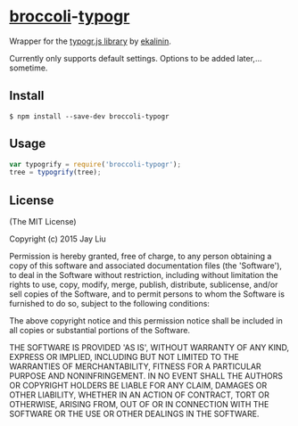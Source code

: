 # [broccoli](https://github.com/joliss/broccoli)-[typogr](https://github.com/ekalinin/typogr.js)

Wrapper for the [typogr.js library](https://github.com/ekalinin/typogr.js) by [ekalinin](https://github.com/ekalinin).

Currently only supports default settings. Options to be added later,... sometime.

## Install

```
$ npm install --save-dev broccoli-typogr
```

## Usage

```js
var typogrify = require('broccoli-typogr');
tree = typogrify(tree);
```

## License

(The MIT License)

Copyright (c) 2015 Jay Liu

Permission is hereby granted, free of charge, to any person obtaining
a copy of this software and associated documentation files (the
'Software'), to deal in the Software without restriction, including
without limitation the rights to use, copy, modify, merge, publish,
distribute, sublicense, and/or sell copies of the Software, and to
permit persons to whom the Software is furnished to do so, subject to
the following conditions:

The above copyright notice and this permission notice shall be
included in all copies or substantial portions of the Software.

THE SOFTWARE IS PROVIDED 'AS IS', WITHOUT WARRANTY OF ANY KIND,
EXPRESS OR IMPLIED, INCLUDING BUT NOT LIMITED TO THE WARRANTIES OF
MERCHANTABILITY, FITNESS FOR A PARTICULAR PURPOSE AND NONINFRINGEMENT.
IN NO EVENT SHALL THE AUTHORS OR COPYRIGHT HOLDERS BE LIABLE FOR ANY
CLAIM, DAMAGES OR OTHER LIABILITY, WHETHER IN AN ACTION OF CONTRACT,
TORT OR OTHERWISE, ARISING FROM, OUT OF OR IN CONNECTION WITH THE
SOFTWARE OR THE USE OR OTHER DEALINGS IN THE SOFTWARE.
